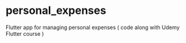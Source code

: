 # personal_expenses
Flutter app for managing personal expenses ( code along with Udemy Flutter course ) 
